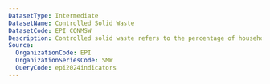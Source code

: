 ```yaml
---
DatasetType: Intermediate
DatasetName: Controlled Solid Waste
DatasetCode: EPI_CONMSW
Description: Controlled solid waste refers to the percentage of household and commercial waste generated in a country that is collected and treated in a manner that controls environmental risks. This metric counts waste as “controlled” if it is treated through recycling
Source:
  OrganizationCode: EPI
  OrganizationSeriesCode: SMW
  QueryCode: epi2024indicators
---
```

